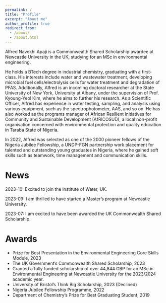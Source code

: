```yaml
---
permalink: /
title: "Profile"
excerpt: "About me"
author_profile: true
redirect_from: 
  - /about/
  - /about.html
---
```


Alfred Navokhi Apaji is a Commonwealth Shared Scholarship awardee at Newcastle University in the UK, studying for an MSc in environmental engineering.

He holds a BTech degree in industrial chemistry, graduating with a first-class. His interests include water and wastewater treatment, developing microbial fuel cells/electrolysis cells for water treatment and degradation of PFAS. Additionally, Alfred is an incoming doctoral researcher at the State University of New York, University at Albany, under the supervision of Prof. Kyoung-Yeol Kim, where he aims to further his research. As a Scientific Officer, Alfred has experience in water testing, sampling, and analysis using various equipment, such as the spectrophotometer, AAS, and so on. He has also worked as the programs manager of African Resilient Initiatives for Community and Sustainable Development (AfRICOSUD), a local non-profit organisation concerned with environmental protection and quality education in Taraba State of Nigeria.

In 2022, Alfred was selected as one of the 2000 pioneer fellows of the Nigeria Jubilee Fellowship, a UNDP-FGN partnership work placement for talented and outstanding young graduates in Nigeria, where he gained soft skills such as teamwork, time management and communication skills. 


News
======
2023-10:      Excited to join the Institute of Water, UK.

2023-09:      I am thrilled to have started a Master’s program at Newcastle University.

2023-07:      I am excited to have been awarded the UK Commonwealth Shared Scholarship.



Awards
======
*   Prize for Best Presentation in the Environmental Engineering Core Skills Module, 2023
*   The UK Government’s Commonwealth Shared Scholarship, 2023
*   Granted a fully funded scholarship of over 44,844 GBP for an MSc in Environmental Engineering at Newcastle University for the 2023/2024   academic year.
*   University of Bristol’s Think Big Scholarship, 2023 (Declined)
*   Nigeria Jubilee Fellowship Programme, 2022
*   Department of Chemistry’s Prize for Best Graduating Student, 2019
